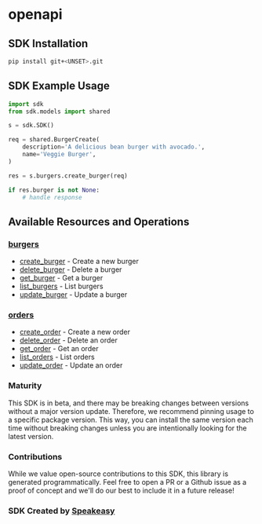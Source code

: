 # openapi

<!-- Start SDK Installation -->
## SDK Installation

```bash
pip install git+<UNSET>.git
```
<!-- End SDK Installation -->

## SDK Example Usage
<!-- Start SDK Example Usage -->


```python
import sdk
from sdk.models import shared

s = sdk.SDK()

req = shared.BurgerCreate(
    description='A delicious bean burger with avocado.',
    name='Veggie Burger',
)

res = s.burgers.create_burger(req)

if res.burger is not None:
    # handle response
```
<!-- End SDK Example Usage -->

<!-- Start SDK Available Operations -->
## Available Resources and Operations


### [burgers](docs/sdks/burgers/README.md)

* [create_burger](docs/sdks/burgers/README.md#create_burger) - Create a new burger
* [delete_burger](docs/sdks/burgers/README.md#delete_burger) - Delete a burger
* [get_burger](docs/sdks/burgers/README.md#get_burger) - Get a burger
* [list_burgers](docs/sdks/burgers/README.md#list_burgers) - List burgers
* [update_burger](docs/sdks/burgers/README.md#update_burger) - Update a burger

### [orders](docs/sdks/orders/README.md)

* [create_order](docs/sdks/orders/README.md#create_order) - Create a new order
* [delete_order](docs/sdks/orders/README.md#delete_order) - Delete an order
* [get_order](docs/sdks/orders/README.md#get_order) - Get an order
* [list_orders](docs/sdks/orders/README.md#list_orders) - List orders
* [update_order](docs/sdks/orders/README.md#update_order) - Update an order
<!-- End SDK Available Operations -->

### Maturity

This SDK is in beta, and there may be breaking changes between versions without a major version update. Therefore, we recommend pinning usage
to a specific package version. This way, you can install the same version each time without breaking changes unless you are intentionally
looking for the latest version.

### Contributions

While we value open-source contributions to this SDK, this library is generated programmatically.
Feel free to open a PR or a Github issue as a proof of concept and we'll do our best to include it in a future release!

### SDK Created by [Speakeasy](https://docs.speakeasyapi.dev/docs/using-speakeasy/client-sdks)
